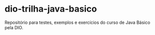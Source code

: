 # dio-trilha-java-basico
Repositório para testes, exemplos e exercícios do curso de Java Básico pela DIO.

